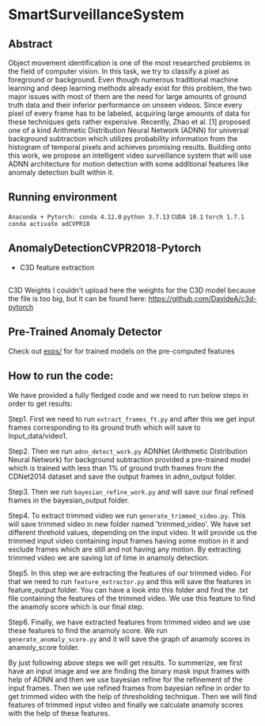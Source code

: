 # SmartSurveillanceSystem


## Abstract
Object movement identification is one of the most researched problems in the field of computer vision. In this task, we try to classify a pixel as foreground or background. Even though numerous traditional machine learning and deep learning methods already exist for this problem, the two major issues with most of them are the need for large amounts of ground truth data and their inferior performance on unseen videos. Since every pixel of every frame has to be labeled, acquiring large amounts of data for these techniques gets rather expensive. Recently,  Zhao et al. [1] proposed one of a kind Arithmetic Distribution Neural Network (ADNN) for universal background subtraction which utilizes probability information from the histogram of temporal pixels and achieves promising results. Building onto this work, we propose an intelligent video surveillance system that will use ADNN architecture for motion detection with some additional features like anomaly detection built within it.

## Running environment 
`Anaconda + Pytorch: conda 4.12.0` `python 3.7.13` `CUDA 10.1` `torch 1.7.1` `conda activate adCVPR18`

## AnomalyDetectionCVPR2018-Pytorch
* C3D feature extraction

## 
C3D Weights
I couldn't upload here the weights for the C3D model because the file is too big, but it can be found here:
https://github.com/DavideA/c3d-pytorch


## Pre-Trained Anomaly Detector
Check out <a href="exps/c3d/">exps/</a> for for trained models on the pre-computed features

## How to run the code:

We have provided a fully fledged code and we need to run below steps in order to get results:

Step1. First we need to run `extract_frames_ft.py` and after this we get input frames corresponding to its ground truth which will save to Input_data/video1. 

Step2. Then we run `adnn_detect_work.py` ADNNet (Arithmetic Distribution Neural Network) for background subtraction provided a pre-trained model which is trained with less than 1\% of ground truth frames from the CDNet2014 dataset and save the output frames in adnn_output folder. 

Step3. Then we run `bayesian_refine_work.py` and will save our final refined frames in the bayesian_output folder.  

Step4. To extract trimmed video we run `generate_trimmed_video.py`. This will save trimmed video in new folder named 'trimmed_video'. We have set different threhold values, depending on the input video. It will provide us the trimmed input video containing input frames having some motion in it and exclude frames which are still and not having any motion. By extracting trimmed video we are saving lot of time in anamoly detection. 

Step5. In this step we are extracting the features of our trimmed video. For that we need to run `feature_extractor.py` and this will save the features in feature_output folder. You can have a look into this folder and find the .txt file containing the features of the trimmed video. We use this feature to find the anamoly score which is our final step. 

Step6. Finally, we have extracted features from trimmed video and we use these features to find the anamoly score. We run `generate_anomaly_score.py` and it will save the graph of anamoly scores in anamoly_score folder. 

        
By just following above steps we will get results. To summerize, we first have an input image and we are finding the binary mask input frames with help of ADNN and then we use bayesian refine for the refinement of the input frames. Then we use refined frames from bayesian refine in order to get trimmed video with the help of thresholding technique. Then we will find features of trimmed input video and finally we calculate anamoly scores with the help of these features. 
